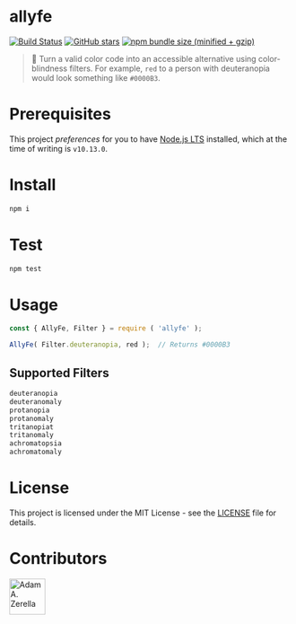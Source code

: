 # allyfe
[![Build Status](https://travis-ci.org/adamzerella/allyfe.svg?branch=master)](https://travis-ci.org/adamzerella/allyfe)
[![GitHub stars](https://img.shields.io/github/stars/adamzerella/allyfe.svg)](https://github.com/adamzerella/allyfe/stargazers)
[![npm bundle size (minified + gzip)](https://img.shields.io/bundlephobia/minzip/react.svg)](https://github.com/adamzerella/allyfe)

> 🌈 Turn a valid color code into an accessible alternative using color-blindness filters. For example, `red` to a person with deuteranopia would look something like `#0000B3`.
 
# Prerequisites
This project *preferences* for you to have [Node.js LTS](https://nodejs.org/en/) installed, which at the time of writing is `v10.13.0`.

# Install
```javascript
npm i
```

# Test
```javascript
npm test
```

# Usage
```javascript
const { AllyFe, Filter } = require ( 'allyfe' );

AllyFe( Filter.deuteranopia, red );  // Returns #0000B3
```

## Supported Filters 
```bash
deuteranopia
deuteranomaly
protanopia
protanomaly
tritanopiat
tritanomaly
achromatopsia
achromatomaly
```

# License
This project is licensed under the MIT License - see the [LICENSE](https://github.com/adamzerella/allyfe/blob/master/LICENSE) file for details.

# Contributors
<div style="display:inline;">
  <img width="64" height="64" href="https://github.com/adamzerella" src="https://avatars0.githubusercontent.com/u/1501560?s=460&v=4" alt="Adam A. Zerella"/>
</div>